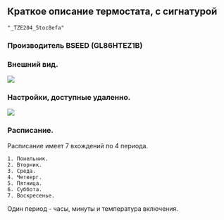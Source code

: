 ## Краткое описание термостата, с сигнатурой

	"_TZE204_5toc8efa"
	
### Производитель BSEED (GL86HTEZ1B)
	
### Внешний вид.

<img src="https://raw.githubusercontent.com/slacky1965/tuya_thermostat_zrd/refs/heads/main/doc/images/model5.png"/>

### Настройки, доступные удаленно.

<img src="https://raw.githubusercontent.com/slacky1965/tuya_thermostat_zrd/refs/heads/main/doc/images/thermostat_r05_exposes.jpg"/>

### Расписание.

Расписание имеет 7 вхождений по 4 периода.

	1. Понельник.
	2. Вторник.
	3. Среда.
	4. Четверг.
	5. Пятница.
	6. Суббота.
	7. Воскресенье.

Один период - часы, минуты и температура включения.

